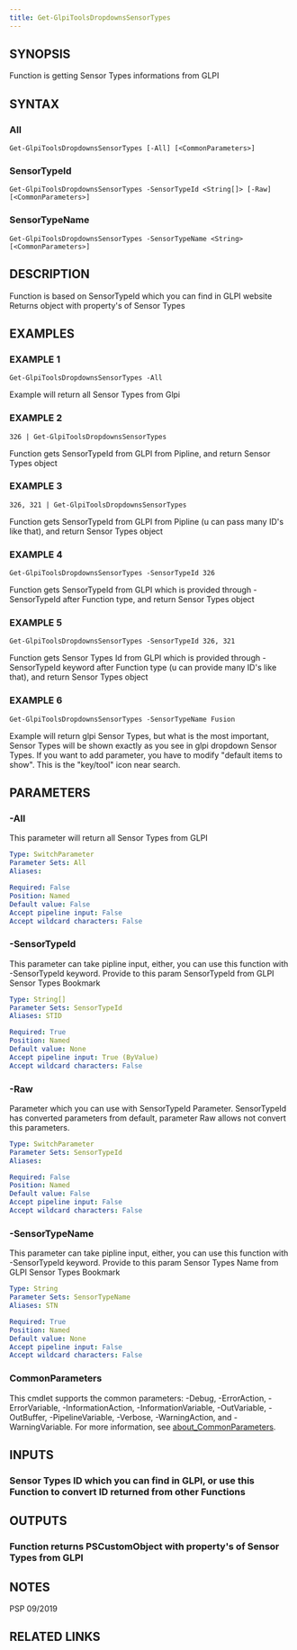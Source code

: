 ```yaml
---
title: Get-GlpiToolsDropdownsSensorTypes
---
```


## SYNOPSIS
Function is getting Sensor Types informations from GLPI

## SYNTAX

### All
```
Get-GlpiToolsDropdownsSensorTypes [-All] [<CommonParameters>]
```

### SensorTypeId
```
Get-GlpiToolsDropdownsSensorTypes -SensorTypeId <String[]> [-Raw] [<CommonParameters>]
```

### SensorTypeName
```
Get-GlpiToolsDropdownsSensorTypes -SensorTypeName <String> [<CommonParameters>]
```

## DESCRIPTION
Function is based on SensorTypeId which you can find in GLPI website
Returns object with property's of Sensor Types

## EXAMPLES

### EXAMPLE 1
```
Get-GlpiToolsDropdownsSensorTypes -All
```

Example will return all Sensor Types from Glpi

### EXAMPLE 2
```
326 | Get-GlpiToolsDropdownsSensorTypes
```

Function gets SensorTypeId from GLPI from Pipline, and return Sensor Types object

### EXAMPLE 3
```
326, 321 | Get-GlpiToolsDropdownsSensorTypes
```

Function gets SensorTypeId from GLPI from Pipline (u can pass many ID's like that), and return Sensor Types object

### EXAMPLE 4
```
Get-GlpiToolsDropdownsSensorTypes -SensorTypeId 326
```

Function gets SensorTypeId from GLPI which is provided through -SensorTypeId after Function type, and return Sensor Types object

### EXAMPLE 5
```
Get-GlpiToolsDropdownsSensorTypes -SensorTypeId 326, 321
```

Function gets Sensor Types Id from GLPI which is provided through -SensorTypeId keyword after Function type (u can provide many ID's like that), and return Sensor Types object

### EXAMPLE 6
```
Get-GlpiToolsDropdownsSensorTypes -SensorTypeName Fusion
```

Example will return glpi Sensor Types, but what is the most important, Sensor Types will be shown exactly as you see in glpi dropdown Sensor Types.
If you want to add parameter, you have to modify "default items to show".
This is the "key/tool" icon near search.

## PARAMETERS

### -All
This parameter will return all Sensor Types from GLPI

```yaml
Type: SwitchParameter
Parameter Sets: All
Aliases:

Required: False
Position: Named
Default value: False
Accept pipeline input: False
Accept wildcard characters: False
```

### -SensorTypeId
This parameter can take pipline input, either, you can use this function with -SensorTypeId keyword.
Provide to this param SensorTypeId from GLPI Sensor Types Bookmark

```yaml
Type: String[]
Parameter Sets: SensorTypeId
Aliases: STID

Required: True
Position: Named
Default value: None
Accept pipeline input: True (ByValue)
Accept wildcard characters: False
```

### -Raw
Parameter which you can use with SensorTypeId Parameter.
SensorTypeId has converted parameters from default, parameter Raw allows not convert this parameters.

```yaml
Type: SwitchParameter
Parameter Sets: SensorTypeId
Aliases:

Required: False
Position: Named
Default value: False
Accept pipeline input: False
Accept wildcard characters: False
```

### -SensorTypeName
This parameter can take pipline input, either, you can use this function with -SensorTypeId keyword.
Provide to this param Sensor Types Name from GLPI Sensor Types Bookmark

```yaml
Type: String
Parameter Sets: SensorTypeName
Aliases: STN

Required: True
Position: Named
Default value: None
Accept pipeline input: False
Accept wildcard characters: False
```

### CommonParameters
This cmdlet supports the common parameters: -Debug, -ErrorAction, -ErrorVariable, -InformationAction, -InformationVariable, -OutVariable, -OutBuffer, -PipelineVariable, -Verbose, -WarningAction, and -WarningVariable. For more information, see [about_CommonParameters](http://go.microsoft.com/fwlink/?LinkID=113216).

## INPUTS

### Sensor Types ID which you can find in GLPI, or use this Function to convert ID returned from other Functions
## OUTPUTS

### Function returns PSCustomObject with property's of Sensor Types from GLPI
## NOTES
PSP 09/2019

## RELATED LINKS
